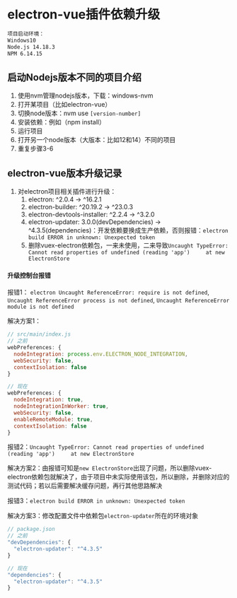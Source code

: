 # electron-vue插件依赖升级

```bash
项目启动环境：
Windows10
Node.js 14.18.3
NPM 6.14.15
```

## 启动Nodejs版本不同的项目介绍

1. 使用nvm管理nodejs版本，下载：windows-nvm
2. 打开某项目（比如electron-vue）
3. 切换node版本：nvm use `[version-number]`
4. 安装依赖：例如（npm install）
5. 运行项目
6. 打开另一个node版本（大版本：比如12和14）不同的项目
7. 重复步骤3-6

## electron-vue版本升级记录

1. 对electron项目相关插件进行升级：
   1. electron: ^2.0.4 -> ^16.2.1
   2. electron-builder: ^20.19.2 -> ^23.0.3
   3. electron-devtools-installer: ^2.2.4 -> ^3.2.0
   4. electron-updater: 3.0.0(devDependencies) -> ^4.3.5(dependencies)：开发依赖要换成生产依赖，否则报错：`electron build ERROR in unknown: Unexpected token`
   5. 删除vuex-electron依赖包，一来未使用，二来导致`Uncaught TypeError: Cannot read properties of undefined (reading 'app')     at new ElectronStore`

#### 升级控制台报错

报错1： `electron Uncaught ReferenceError: require is not defined`, `Uncaught ReferenceError process is not defined`, `Uncaught ReferenceError module is not defined`

解决方案1：
```javascript
// src/main/index.js
// 之前
webPreferences: {
  nodeIntegration: process.env.ELECTRON_NODE_INTEGRATION,
  webSecurity: false,
  contextIsolation: false
}

// 现在
webPreferences: {
  nodeIntegration: true,
  nodeIntegrationInWorker: true,
  webSecurity: false,
  enableRemoteModule: true,
  contextIsolation: false
}
```

报错2：`Uncaught TypeError: Cannot read properties of undefined (reading 'app')     at new ElectronStore`

解决方案2：由报错可知是`new ElectronStore`出现了问题，所以删除vuex-electron依赖包就解决了，由于项目中未实际使用该包，所以删除，并删除对应的测试代码；若以后需要解决缓存问题，再行其他思路解决

报错3：`electron build ERROR in unknown: Unexpected token`

解决方案3：修改配置文件中依赖包`electron-updater`所在的环境对象
```javascript
// package.json
// 之前
"devDependencies": {
  "electron-updater": "^4.3.5"
}

// 现在
"dependencies": {
  "electron-updater": "^4.3.5"
}
```
